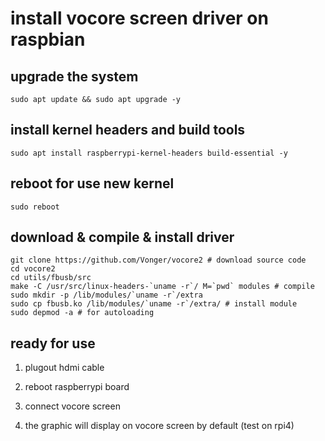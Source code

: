 # install vocore screen driver on raspbian

## upgrade the system

```
sudo apt update && sudo apt upgrade -y
```

## install kernel headers and build tools

```
sudo apt install raspberrypi-kernel-headers build-essential -y
```

## reboot for use new kernel

```
sudo reboot
```

## download & compile & install driver

```
git clone https://github.com/Vonger/vocore2 # download source code
cd vocore2
cd utils/fbusb/src
make -C /usr/src/linux-headers-`uname -r`/ M=`pwd` modules # compile
sudo mkdir -p /lib/modules/`uname -r`/extra
sudo cp fbusb.ko /lib/modules/`uname -r`/extra/ # install module
sudo depmod -a # for autoloading
```

## ready for use

1. plugout hdmi cable

2. reboot raspberrypi board

3. connect vocore screen

4. the graphic will display on vocore screen by default (test on rpi4)
